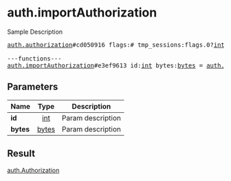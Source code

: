 # auth.importAuthorization

Sample Description

<pre>
<a href="../constructor/auth.authorization.md">auth.authorization</a>#cd050916 flags:# tmp_sessions:flags.0?<a href="../type/int.md">int</a> user:<a href="../type/User.md">User</a> = <a href="../type/auth.Authorization.md">auth.Authorization</a>;

---functions---
<a href="../method/auth.importAuthorization.md">auth.importAuthorization</a>#e3ef9613 id:<a href="../type/int.md">int</a> bytes:<a href="../type/bytes.md">bytes</a> = <a href="../type/auth.Authorization.md">auth.Authorization</a>;
</pre>
## Parameters

| Name | Type | Description |
|------|:----:|-------------|
| **id** | <a href="../type/int.md">int</a> | Param description |
| **bytes** | <a href="../type/bytes.md">bytes</a> | Param description |

## Result

<a href="../type/auth.Authorization.md">auth.Authorization</a>

